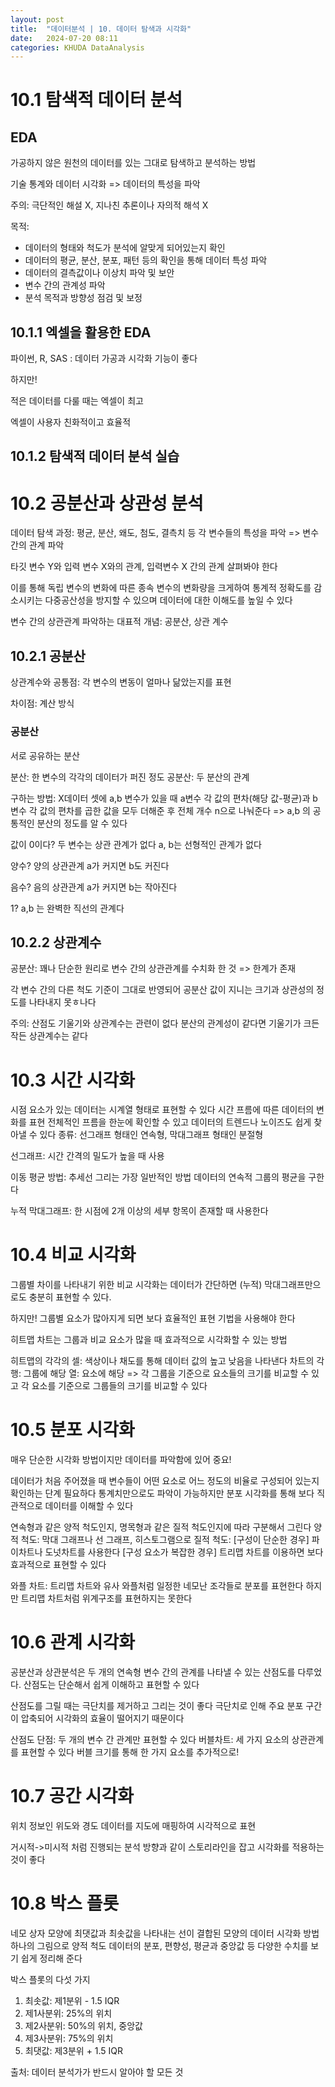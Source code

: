 ```yaml
---
layout: post
title:  "데이터분석 | 10. 데이터 탐색과 시각화"
date:   2024-07-20 08:11
categories: KHUDA DataAnalysis
---
```


# 10.1 탐색적 데이터 분석

## EDA 
가공하지 않은 원천의 데이터를 있는 그대로 탐색하고 분석하는 방법

기술 통계와 데이터 시각화 => 데이터의 특성을 파악

주의: 극단적인 해설 X, 지나친 추론이나 자의적 해석 X

목적: 
- 데이터의 형태와 척도가 분석에 알맞게 되어있는지 확인
- 데이터의 평균, 분산, 분포, 패턴 등의 확인을 통해 데이터 특성 파악
- 데이터의 결측값이나 이상치 파악 및 보안
- 변수 간의 관계성 파악
- 분석 목적과 방향성 점검 및 보정

## 10.1.1 엑셀을 활용한 EDA

파이썬, R, SAS : 데이터 가공과 시각화 기능이 좋다

하지만!

적은 데이터를 다룰 때는 엑셀이 최고

엑셀이 사용자 친화적이고 효율적

## 10.1.2 탐색적 데이터 분석 실습

# 10.2 공분산과 상관성 분석

데이터 탐색 과정: 평균, 분산, 왜도, 첨도, 결측치 등 각 변수들의 특성을 파악 => 변수 간의 관계 파악

타깃 변수 Y와 입력 변수 X와의 관계, 입력변수 X 간의 관계 살펴봐야 한다

이를 통해 독립 변수의 변화에 따른 종속 변수의 변화량을 크게하여 통계적 정확도를 감소시키는 다중공산성을 방지할 수 있으며 데이터에 대한 이해도를 높일 수 있다

변수 간의 상관관계 파악하는 대표적 개념: 공분산, 상관 계수

## 10.2.1 공분산

상관계수와 공통점: 각 변수의 변동이 얼마나 닮았는지를 표현

차이점: 계산 방식

### 공분산

서로 공유하는 분산

분산: 한 변수의 각각의 데이터가 퍼진 정도
공분산: 두 분산의 관계

구하는 방법: X데이터 셋에 a,b 변수가 있을 때 a변수 각 값의 편차(해당 값-평균)과 b변수 각 값의 편차를 곱한 값을 모두 더해준 후 전체 개수 n으로 나눠준다
=> a,b 의 공통적인 분산의 정도를 알 수 있다


값이 0이다? 
두 변수는 상관 관계가 없다
a, b는 선형적인 관계가 없다

양수?
양의 상관관계
a가 커지면 b도 커진다

음수? 
음의 상관관계
a가 커지면 b는 작아진다

1?
a,b 는 완벽한 직선의 관계다


## 10.2.2 상관계수

공분산: 꽤나 단순한 원리로 변수 간의 상관관계를 수치화 한 것
=> 한계가 존재

각 변수 간의 다른 척도 기준이 그대로 반영되어 공분산 값이 지니는 크기과 상관성의 정도를 나타내지 못ㅎ나다

주의: 산점도 기울기와 상관계수는 관련이 없다
분산의 관계성이 같다면 기울기가 크든 작든 상관계수는 같다


# 10.3 시간 시각화

시점 요소가 있는 데이터는 시계열 형태로 표현할 수 있다
시간 프름에 따른 데이터의 변화를 표현
전체적인 프름을 한눈에 확인할 수 있고 데이터의 트렌드나 노이즈도 쉽게 찾아낼 수 있다
종류: 선그래프 형태인 연속형, 막대그래프 형태인 분절형

선그래프: 시간 간격의 밀도가 높을 때 사용

이동 평균 방법: 추세선 그리는 가장 일반적인 방법
데이터의 연속적 그룹의 평균을 구한다

누적 막대그래프: 한 시점에 2개 이상의 세부 항목이 존재할 때 사용한다

# 10.4 비교 시각화

그룹별 차이를 나타내기 위한 비교 시각화는 데이터가 간단하면 (누적) 막대그래프만으로도 충분히 표현할 수 있다.

하지만! 그룹별 요소가 많아지게 되면 보다 효율적인 표현 기법을 사용해야 한다

히트맵 차트는 그룹과 비교 요소가 많을 때 효과적으로 시각화할 수 있는 방법

히트맵의 각각의 셀: 색상이나 채도를 통해 데이터 값의 높고 낮음을 나타낸다
차트의 각 행: 그룹에 해당
열: 요소에 해당
=> 각 그룹을 기준으로 요소들의 크기를 비교할 수 있고 각 요소를 기준으로 그룹들의 크기를 비교할 수 있다

# 10.5 분포 시각화

매우 단순한 시각화 방법이지만 데이터를 파악함에 있어 중요!

데이터가 처음 주어졌을 때 변수들이 어떤 요소로 어느 정도의 비율로 구성되어 있는지 확인하는 단계 필요하다
통계치만으로도 파악이 가능하지만 분포 시각화를 통해 보다 직관적으로 데이터를 이해할 수 있다


연속형과 같은 양적 척도인지, 명목형과 같은 질적 척도인지에 따라 구분해서 그린다
양적 척도: 막대 그래프나 선 그래프, 히스토그램으로
질적 척도: [구성이 단순한 경우] 파이차트나 도넛차트를 사용한다
[구성 요소가 복잡한 경우] 트리맵 차트를 이용하면 보다 효과적으로 표현할 수 있다

와플 차트: 트리맵 차트와 유사
와플처럼 일정한 네모난 조각들로 분포를 표현한다
하지만 트리맵 차트처럼 위계구조를 표현하지는 못한다

# 10.6 관계 시각화

공분산과 상관분석은 두 개의 연속형 변수 간의 관계를 나타낼 수 있는 산점도를 다루었다. 
산점도는 단순해서 쉽게 이해하고 표현할 수 있다

산점도를 그릴 때는 극단치를 제거하고 그리는 것이 좋다
극단치로 인해 주요 분포 구간이 압축되어 시각화의 효율이 떨어지기 때문이다

산점도 단점: 두 개의 변수 간 관계만 표현할 수 있다
버블차트: 세 가지 요소의 상관관계를 표현할 수 있다
버블 크기를 통해 한 가지 요소를 추가적으로!

# 10.7 공간 시각화

위치 정보인 위도와 경도 데이터를 지도에 매핑하여 시각적으로 표현

거시적->미시적 처럼 진행되는 분석 방향과 같이 스토리라인을 잡고 시각화를 적용하는 것이 좋다

# 10.8 박스 플롯

네모 상자 모양에 최댓값과 최솟값을 나타내는 선이 결합된 모양의 데이터 시각화 방법
하나의 그림으로 양적 척도 데이터의 분포, 편향성, 평균과 중앙값 등 다양한 수치를 보기 쉽게 정리해 준다

박스 플롯의 다섯 가지
1. 최솟값: 제1분위 - 1.5 IQR
2. 제1사분위: 25%의 위치
3. 제2사분위: 50%의 위치, 중앙값
4. 제3사분위: 75%의 위치
5. 최댓값: 제3분위 + 1.5 IQR


출처: 데이터 분석가가 반드시 알아야 할 모든 것 